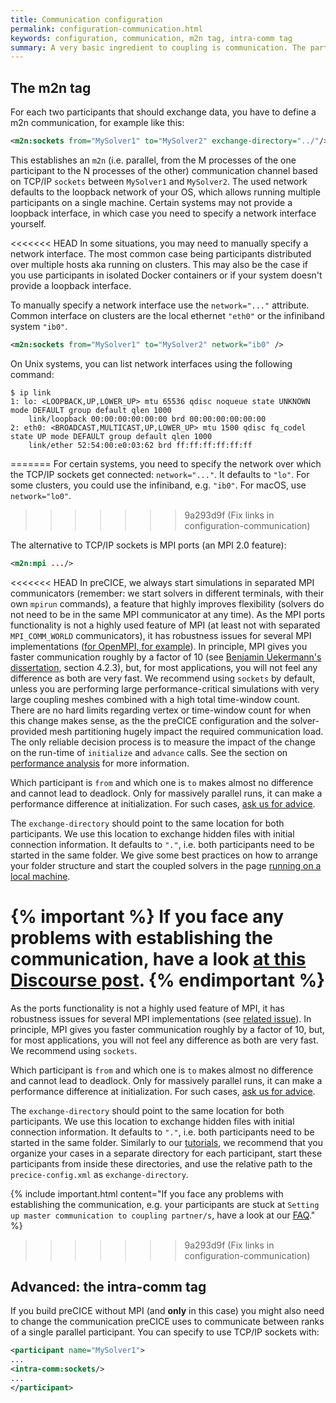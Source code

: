 ```yaml
---
title: Communication configuration
permalink: configuration-communication.html
keywords: configuration, communication, m2n tag, intra-comm tag
summary: A very basic ingredient to coupling is communication. The participants you want to couple need to be able to communicate data. On this page, we explain how communication between participants can be configured. 
---
```


## The m2n tag

For each two participants that should exchange data, you have to define a m2n communication, for example like this:

```xml
<m2n:sockets from="MySolver1" to="MySolver2" exchange-directory="../"/>
```

This establishes an `m2n` (i.e. parallel, from the M processes of the one participant to the N processes of the other) communication channel based on TCP/IP `sockets` between `MySolver1` and `MySolver2`.
The used network defaults to the loopback network of your OS, which allows running multiple participants on a single machine.
Certain systems may not provide a loopback interface, in which case you need to specify a network interface yourself.

<<<<<<< HEAD
In some situations, you may need to manually specify a network interface.
The most common case being participants distributed over multiple hosts aka running on clusters.
This may also be the case if you use participants in isolated Docker containers or if your system doesn't provide a loopback interface.

To manually specify a network interface use the `network="..."` attribute.
Common interface on clusters are the local ethernet `"eth0"` or the infiniband system `"ib0"`.

```xml
<m2n:sockets from="MySolver1" to="MySolver2" network="ib0" />
```

On Unix systems, you can list network interfaces using the following command:

```console
$ ip link
1: lo: <LOOPBACK,UP,LOWER_UP> mtu 65536 qdisc noqueue state UNKNOWN mode DEFAULT group default qlen 1000
    link/loopback 00:00:00:00:00:00 brd 00:00:00:00:00:00
2: eth0: <BROADCAST,MULTICAST,UP,LOWER_UP> mtu 1500 qdisc fq_codel state UP mode DEFAULT group default qlen 1000
    link/ether 52:54:00:e0:03:62 brd ff:ff:ff:ff:ff:ff
```
=======
For certain systems, you need to specify the network over which the TCP/IP sockets get connected: `network="..."`. It defaults to `"lo"`. For some clusters, you could use the infiniband, e.g. `"ib0"`. For macOS, use `network="lo0"`.
>>>>>>> 9a293d9f (Fix links in configuration-communication)

The alternative to TCP/IP sockets is MPI ports (an MPI 2.0 feature):

```xml
<m2n:mpi .../>
```

<<<<<<< HEAD
In preCICE, we always start simulations in separated MPI communicators (remember: we start solvers in different terminals, with their own `mpirun` commands), a feature that highly improves flexibility (solvers do not need to be in the same MPI communicator at any time). As the MPI ports functionality is not a highly used feature of MPI (at least not with separated `MPI_COMM_WORLD` communicators), it has robustness issues for several MPI implementations ([for OpenMPI, for example](https://github.com/precice/precice/issues/746)). In principle, MPI gives you faster communication roughly by a factor of 10 (see [Benjamin Uekermann's dissertation](https://mediatum.ub.tum.de/doc/1320661/document.pdf), section 4.2.3), but, for most applications, you will not feel any difference as both are very fast. We recommend using `sockets` by default, unless you are performing large performance-critical simulations with very large coupling meshes combined with a high total time-window count.
There are no hard limits regarding vertex or time-window count for when this change makes sense, as the the preCICE configuration and the solver-provided mesh partitioning hugely impact the required communication load. The only reliable decision process is to measure the impact of the change on the run-time of `initialize` and `advance` calls. See the section on [performance analysis](tooling-performance-analysis) for more information.

Which participant is `from` and which one is `to` makes almost no difference and cannot lead to deadlock. Only for massively parallel runs, it can make a performance difference at initialization. For such cases, [ask us for advice](https://precice.discourse.group/new-topic).

The `exchange-directory` should point to the same location for both participants. We use this location to exchange hidden files with initial connection information. It defaults to `"."`, i.e. both participants need to be started in the same folder. We give some best practices on how to arrange your folder structure and start the coupled solvers in the page [running on a local machine](running-simple.html).  

{% important %}
If you face any problems with establishing the communication, have a look [at this Discourse post](https://precice.discourse.group/t/help-the-participants-are-not-finding-each-other/646/2).
{% endimportant %}
=======
As the ports functionality is not a highly used feature of MPI, it has robustness issues for several MPI implementations (see [related issue](https://github.com/precice/precice/issues/746)). In principle, MPI gives you faster communication roughly by a factor of 10, but, for most applications, you will not feel any difference as both are very fast. We recommend using `sockets`.

Which participant is `from` and which one is `to` makes almost no difference and cannot lead to deadlock. Only for massively parallel runs, it can make a performance difference at initialization. For such cases, [ask us for advice](community-channels.html).

The `exchange-directory` should point to the same location for both participants. We use this location to exchange hidden files with initial connection information. It defaults to `"."`, i.e. both participants need to be started in the same folder. Similarly to our [tutorials](tutorials.html), we recommend that you organize your cases in a separate directory for each participant, start these participants from inside these directories, and use the relative path to the `precice-config.xml` as `exchange-directory`.

{% include important.html content="If you face any problems with establishing the communication, e.g. your participants are stuck at `Setting up master communication to coupling partner/s`, have a look at our [FAQ](https://precice.discourse.group/t/help-the-participants-are-not-finding-each-other/646)." %}
>>>>>>> 9a293d9f (Fix links in configuration-communication)

## Advanced: the intra-comm tag

If you build preCICE without MPI (and **only** in this case) you might also need to change the communication preCICE uses to communicate between ranks of a single parallel participant. You can specify to use TCP/IP sockets with:

```xml
<participant name="MySolver1"> 
...
<intra-comm:sockets/>   
...
</participant>
```
